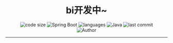 <h1 align="center">bi开发中~</h1>
<p align="center">
  <img src="https://img.shields.io/github/languages/code-size/JavaBo14/Bo" alt="code size"/>
  <img src="https://img.shields.io/badge/Spring%20Boot-2.5.4-brightgreen" alt="Spring Boot"/>
  <img src="https://img.shields.io/github/languages/count/JavaBo14/Bo" alt="languages"/>
  <img src="https://img.shields.io/badge/Java-8-blue" alt="Java"/>
  <img src="https://img.shields.io/github/last-commit/JavaBo14/Bo" alt="last commit"/><br>
  <img src="https://img.shields.io/badge/Author-Bo-orange" alt="Author" />
</p>
<hr>
